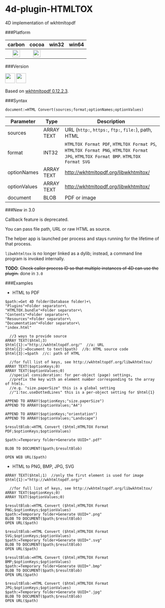 4d-plugin-HTMLTOX
=================

4D implementation of wkhtmltopdf

###Platform

| carbon | cocoa | win32 | win64 |
|:------:|:-----:|:---------:|:---------:|
|<img src="https://cloud.githubusercontent.com/assets/1725068/22371562/1b091f0a-e4db-11e6-8458-8653954a7cce.png" width="24" height="24" />|<img src="https://cloud.githubusercontent.com/assets/1725068/22371562/1b091f0a-e4db-11e6-8458-8653954a7cce.png" width="24" height="24" />| | |

###Version

<img src="https://cloud.githubusercontent.com/assets/1725068/18940649/21945000-8645-11e6-86ed-4a0f800e5a73.png" width="32" height="32" /> <img src="https://cloud.githubusercontent.com/assets/1725068/18940648/2192ddba-8645-11e6-864d-6d5692d55717.png" width="32" height="32" />

Based on [wkhtmltopdf 0.12.2.3](http://wkhtmltopdf.org/).

###Syntax

```
document:=HTML Convert(sources;format;optionNames;optionValues)
```

Parameter|Type|Description
------------|------------|----
sources|ARRAY TEXT|URL (``http:``, ``https:``, ``ftp:``, ``file:``), path, HTML
format|INT32|``HTMLTOX Format PDF``, ``HTMLTOX Format PS``, ``HTMLTOX Format PNG``, ``HTMLTOX Format JPG``, ``HTMLTOX Format BMP``. ``HTMLTOX Format SVG``
optionNames|ARRAY TEXT|http://wkhtmltopdf.org/libwkhtmltox/
optionValues|ARRAY TEXT|http://wkhtmltopdf.org/libwkhtmltox/
document|BLOB|PDF or image

###New in 3.0

Callback feature is deprecated. 

You can pass file path, URL or raw HTML as source.

The helper app is launched per process and stays running for the lifetime of that process.

``libwkhtmltox`` is no longer linked as a dylib; instead, a command line program is invoked internally.

**TODO**: ~~Check caller process ID so that multiple instances of 4D can use the plugin.~~ done in ``3.0``

###Examples

* HTML to PDF

```
$path:=Get 4D folder(Database folder)+\
"Plugins"+Folder separator+\
"HTMLTOX.bundle"+Folder separator+\
"Contents"+Folder separator+\
"Resources"+Folder separator+\
"Documentation"+Folder separator+\
"index.html"

  //3 ways to provide source
ARRAY TEXT($html;3)
$html{1}:="http://wkhtmltopdf.org/"  //a: URL
$html{2}:=Document to text($path)  //b: HTML source code
$html{3}:=$path  //c: path of HTML

  //for full list of keys, see http://wkhtmltopdf.org/libwkhtmltox/
ARRAY TEXT($optionKeys;0)
ARRAY TEXT($optionValues;0)
  //special consideration: for per-object (page) settings, 
  //prefix the key with an element number corresponding to the array of htmls.
  //e.g. "size.paperSize" this is a global setting
  //"1:toc.useDottedLines" this is a per-object setting for $html{1}

APPEND TO ARRAY($optionKeys;"size.paperSize")
APPEND TO ARRAY($optionValues;"A4")

APPEND TO ARRAY($optionKeys;"orientation")
APPEND TO ARRAY($optionValues;"Landscape")

$resultBlob:=HTML Convert ($html;HTMLTOX Format PDF;$optionKeys;$optionValues)

$path:=Temporary folder+Generate UUID+".pdf"

BLOB TO DOCUMENT($path;$resultBlob)

OPEN WEB URL($path)
```

* HTML to PNG, BMP, JPG, SVG

```
ARRAY TEXT($html;1)  //only the first element is used for image
$html{1}:="http://wkhtmltopdf.org/"

  //for full list of keys, see http://wkhtmltopdf.org/libwkhtmltox/
ARRAY TEXT($optionKeys;0)
ARRAY TEXT($optionValues;0)

$resultBlob:=HTML Convert ($html;HTMLTOX Format PNG;$optionKeys;$optionValues)
$path:=Temporary folder+Generate UUID+".png"
BLOB TO DOCUMENT($path;$resultBlob)
OPEN URL($path)

$resultBlob:=HTML Convert ($html;HTMLTOX Format SVG;$optionKeys;$optionValues)
$path:=Temporary folder+Generate UUID+".svg"
BLOB TO DOCUMENT($path;$resultBlob)
OPEN URL($path)

$resultBlob:=HTML Convert ($html;HTMLTOX Format BMP;$optionKeys;$optionValues)
$path:=Temporary folder+Generate UUID+".bmp"
BLOB TO DOCUMENT($path;$resultBlob)
OPEN URL($path)

$resultBlob:=HTML Convert ($html;HTMLTOX Format JPG;$optionKeys;$optionValues)
$path:=Temporary folder+Generate UUID+".jpg"
BLOB TO DOCUMENT($path;$resultBlob)
OPEN URL($path)
```
